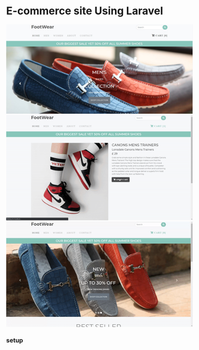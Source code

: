 # E-commerce site Using Laravel
![website](https://github.com/hemanshuEng/E-commerce-Laravel/blob/master/img/webpicture.JPG)
![gif](https://github.com/hemanshuEng/E-commerce-Laravel/blob/master/img/ezgif-2-a83445717ccd.gif)
![gif](https://github.com/hemanshuEng/E-commerce-Laravel/blob/master/img/ezgif-2-d1e0aebebd2f.gif)
### setup 


    
